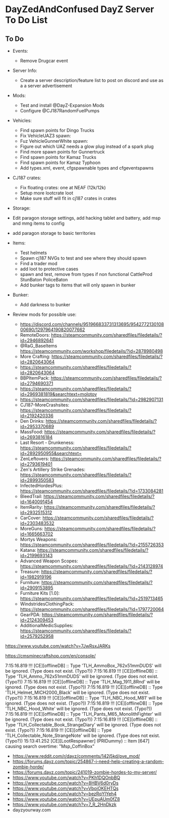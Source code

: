 <!-- ======================================== TODO.md Start ======================================== -->


<!-- ------------------------------ Intro Start ------------------------------ -->

# DayZedAndConfused DayZ Server To Do List

<!-- ------------------------------ Intro End ------------------------------ -->


<!-- ------------------------------ Overview Start ------------------------------ -->

 
<!-- ------------------------------ Overview End ------------------------------ -->


<!-- ------------------------------ TODO Start ------------------------------ -->

## To Do 

- Events:
  - Remove Drugcar event

- Server Info:
  - Create a server description/feature list to post on discord and use as a a server advertisement

- Mods:
  - Test and install @DayZ-Expansion Mods
  - Configure @CJ187RandomFuelPumps

- Vehicles:
  - Find spawn points for Dingo Trucks
  - Fix VehicleUAZ3 spawn: 		    <!-- Pond N of Novy Lug Military -->
  - Fuz VehicleGunnerWhite spawn:  		<!-- NEAF -->
  - Figure out which UAZ needs a glow plug instead of a spark plug
  - Find more spawn points for Gunnertruck
  - Find spawn points for Kamaz Trucks
  - Find spawn points for Kamaz Typhoon
  - Add types.xml, event, cfgspawnable types and cfgeventspawns

- CJ187 crates:
  - Fix floating crates: one at NEAF  (12k/12k)
  - Setup more lootcrate loot
  - Make sure stuff will fit in cj187 crates in crates

- Storage:
 - Edit paragon storage settings,  add hacking tablet and battery, add msp and mmg items to config
 - add paragon storage to basic territories

- Items:
  - Test helmets
  - Spawn cj187 NVGs to test and see where they should spawn
  - Find a trader mod
  - add loot to protective cases
  - spawn and test, remove from types if non functional CattleProd StunBaton PoliceBaton
  - Add bunker tags to items that will only spawn in bunker

- Bunker: 
  - Add darkness to bunker

- Review mods for possible use:
  - https://discord.com/channels/951966833731313695/954277213010800690/1297964190820077662
  - RemoteDoors: https://steamcommunity.com/sharedfiles/filedetails/?id=2946892641
  - @RaG_BaseItems https://steamcommunity.com/workshop/filedetails/?id=2878980498
  - More Crafting: https://steamcommunity.com/sharedfiles/filedetails/?id=2820643064
  - https://steamcommunity.com/sharedfiles/filedetails/?id=2820643064
  - BBPItemPack: https://steamcommunity.com/sharedfiles/filedetails/?id=2794690371
  - https://steamcommunity.com/sharedfiles/filedetails/?id=2969381819&searchtext=molotov
  - https://steamcommunity.com/sharedfiles/filedetails/?id=2982907131
  - CJ187-MoreCrashsites: https://steamcommunity.com/sharedfiles/filedetails/?id=2192420336
  - Den Drinks: https://steamcommunity.com/sharedfiles/filedetails/?id=2953370689
  - MassFood: https://steamcommunity.com/sharedfiles/filedetails/?id=2693816184
  - Last Resort - Drunkeness: https://steamcommunity.com/sharedfiles/filedetails/?id=2892950955&searchtext=
  - ZenLeftovers: https://steamcommunity.com/sharedfiles/filedetails/?id=2793619401
  - Zen's Artillery Strike Grenades: https://steamcommunity.com/sharedfiles/filedetails/?id=2899350583
  - InfectedHordesPlus: https://steamcommunity.com/sharedfiles/filedetails/?id=1733084281
  - BleedTrail: https://steamcommunity.com/sharedfiles/filedetails/?id=1640091454
  - ItemRarity: https://steamcommunity.com/sharedfiles/filedetails/?id=2932515312
  - CarCover: https://steamcommunity.com/sharedfiles/filedetails/?id=2303483532
  - MoreGuns: https://steamcommunity.com/sharedfiles/filedetails/?id=1665663702
  - Mortys Weapons: https://steamcommunity.com/sharedfiles/filedetails/?id=2155726353
  - Katana: https://steamcommunity.com/sharedfiles/filedetails/?id=2199693143
  - Advanced Weapon Scopes: https://steamcommunity.com/sharedfiles/filedetails/?id=2143128974
  - Treasure: https://steamcommunity.com/sharedfiles/filedetails/?id=1982919196
  - Furniture: https://steamcommunity.com/sharedfiles/filedetails/?id=2909153895
  - Furniture Kits [1.0]: https://steamcommunity.com/sharedfiles/filedetails/?id=2519713465
  - WindstridesClothingPack: https://steamcommunity.com/sharedfiles/filedetails/?id=1797720064
  - GearPDA: https://steamcommunity.com/sharedfiles/filedetails/?id=2124309453
  - AdditionalMedicSupplies: https://steamcommunity.com/sharedfiles/filedetails/?id=2579252958



https://www.youtube.com/watch?v=7JwRsxJARKs


https://cmsminecraftshop.com/en/console/

 7:15:16.819 !!! [CE][offlineDB] :: Type 'TLH_AmmoBox_762x51mmDUDS' will be ignored. (Type does not exist. (Typo?))
 7:15:16.819 !!! [CE][offlineDB] :: Type 'TLH_Ammo_762x51mmDUDS' will be ignored. (Type does not exist. (Typo?))
 7:15:16.819 !!! [CE][offlineDB] :: Type 'TLH_Mag_1911_8Rnd' will be ignored. (Type does not exist. (Typo?))
 7:15:16.819 !!! [CE][offlineDB] :: Type 'TLH_Helmet_MICH2000_Black' will be ignored. (Type does not exist. (Typo?))
 7:15:16.819 !!! [CE][offlineDB] :: Type 'TLH_NBC_Hood_M81' will be ignored. (Type does not exist. (Typo?))
 7:15:16.819 !!! [CE][offlineDB] :: Type 'TLH_NBC_Hood_White' will be ignored. (Type does not exist. (Typo?))
 7:15:16.819 !!! [CE][offlineDB] :: Type 'TLH_Pants_M65_MonolithFighter' will be ignored. (Type does not exist. (Typo?))
 7:15:16.819 !!! [CE][offlineDB] :: Type 'TLH_Collectable_Book_StrangeDiary' will be ignored. (Type does not exist. (Typo?))
 7:15:16.819 !!! [CE][offlineDB] :: Type 'TLH_Collectable_Note_StrangeNote' will be ignored. (Type does not exist. (Typo?))
 15:13:41.252 [CE][LootRespawner] (PRIDummy) :: Item [647] causing search overtime: "Msp_CoffinBox"

- https://www.reddit.com/r/dayz/comments/142j5kd/pve_mod/
- https://forums.dayz.com/topic/254867-i-need-help-creating-a-random-zombie-horde/
- https://forums.dayz.com/topic/241019-zombie-hordes-to-my-server/
- https://www.youtube.com/watch?v=PKh1DQOnbBQ
- https://www.youtube.com/watch?v=8HBV6d0ryDs
- https://www.youtube.com/watch?v=VboiOKEHTQs
- https://www.youtube.com/watch?v=bezRqYIYeh4
- https://www.youtube.com/watch?v=UEpuAUm0fZ8
- https://www.youtube.com/watch?v=7_R_2HnDkzk
- dayzyourway.com

<!-- ------------------------------ToDo End ------------------------------ -->


<!-- ------------------------------ Outro Start ------------------------------ -->


<!-- ------------------------------ Outro End ------------------------------ -->


<!-- ======================================== TODO.md End ======================================== -->
